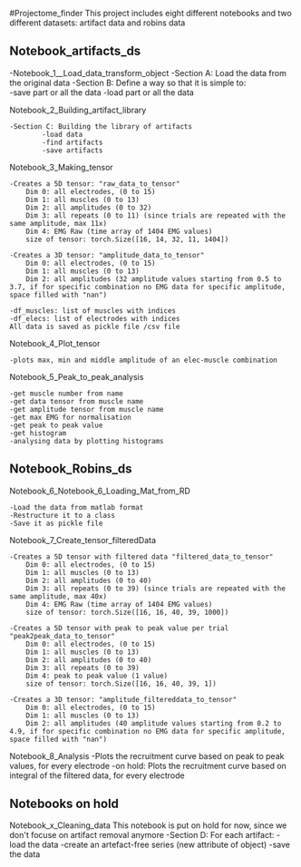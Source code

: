 #Projectome_finder
This project includes eight different notebooks and two different datasets: artifact data and robins data


## Notebook_artifacts_ds

-Notebook_1__Load_data_transform_object
	-Section A: Load the data from the original data
	-Section B: Define a way so that it is simple to:	
			-save part or all the data
			-load part or all the data


Notebook_2_Building_artifact_library

	-Section C: Building the library of artifacts
			-load data
			-find artifacts
			-save artifacts

Notebook_3_Making_tensor

	-Creates a 5D tensor: "raw_data_to_tensor"
		Dim 0: all electrodes, (0 to 15)
		Dim 1: all muscles (0 to 13)
		Dim 2: all amplitudes (0 to 32)
		Dim 3: all repeats (0 to 11) (since trials are repeated with the same amplitude, max 11x)
		Dim 4: EMG Raw (time array of 1404 EMG values)
		size of tensor: torch.Size([16, 14, 32, 11, 1404])

	-Creates a 3D tensor: "amplitude_data_to_tensor"
		Dim 0: all electrodes, (0 to 15)
		Dim 1: all muscles (0 to 13)
		Dim 2: all amplitudes (32 amplitude values starting from 0.5 to 3.7, if for specific combination no EMG data for specific amplitude, space filled with "nan")
 
	-df_muscles: list of muscles with indices
	-df_elecs: list of electrodes with indices
	All data is saved as pickle file /csv file

Notebook_4_Plot_tensor

	-plots max, min and middle amplitude of an elec-muscle combination

Notebook_5_Peak_to_peak_analysis

	-get muscle number from name
	-get data tensor from muscle name
	-get amplitude tensor from muscle name
	-get max EMG for normalisation
	-get peak to peak value
	-get histogram
	-analysing data by plotting histograms


## Notebook_Robins_ds

Notebook_6_Notebook_6_Loading_Mat_from_RD

	-Load the data from matlab format
	-Restructure it to a class
	-Save it as pickle file

Notebook_7_Create_tensor_filteredData

	-Creates a 5D tensor with filtered data "filtered_data_to_tensor"
		Dim 0: all electrodes, (0 to 15)
		Dim 1: all muscles (0 to 13)
		Dim 2: all amplitudes (0 to 40)
		Dim 3: all repeats (0 to 39) (since trials are repeated with the same amplitude, max 40x)
		Dim 4: EMG Raw (time array of 1404 EMG values)
		size of tensor: torch.Size([16, 16, 40, 39, 1000])

	-Creates a 5D tensor with peak to peak value per trial "peak2peak_data_to_tensor"
		Dim 0: all electrodes, (0 to 15)
		Dim 1: all muscles (0 to 13)
		Dim 2: all amplitudes (0 to 40)
		Dim 3: all repeats (0 to 39) 
		Dim 4: peak to peak value (1 value)
		size of tensor: torch.Size([16, 16, 40, 39, 1])

	-Creates a 3D tensor: "amplitude_filtereddata_to_tensor"
		Dim 0: all electrodes, (0 to 15)
		Dim 1: all muscles (0 to 13)
		Dim 2: all amplitudes (40 amplitude values starting from 0.2 to 4.9, if for specific combination no EMG data for specific amplitude, space filled with "nan")

Notebook_8_Analysis
	-Plots the recruitment curve based on peak to peak values, for every electrode
	-on hold: Plots the recruitment curve based on integral of the filtered data, for every electrode

## Notebooks on hold
Notebook_x_Cleaning_data
	This notebook is put on hold for now, since we don't focuse on artifact removal anymore
	-Section D: For each artifact:
		-load the data
		-create an artefact-free series (new attribute of object)
		-save the data



